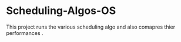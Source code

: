 # Scheduling-Algos-OS
This project runs the various scheduling algo and also comapres thier performances .
